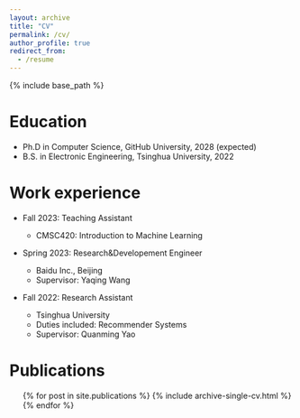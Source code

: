 ```yaml
---
layout: archive
title: "CV"
permalink: /cv/
author_profile: true
redirect_from:
  - /resume
---
```


{% include base_path %}

Education
======
* Ph.D in Computer Science, GitHub University, 2028 (expected)
* B.S. in Electronic Engineering, Tsinghua University, 2022
<!-- * M.S. in Jekyll, GitHub University, 2014 -->

Work experience
======
* Fall 2023: Teaching Assistant
  * CMSC420: Introduction to Machine Learning

* Spring 2023: Research&Developement Engineer 
  * Baidu Inc., Beijing
  * Supervisor: Yaqing Wang

* Fall 2022: Research Assistant
  * Tsinghua University
  * Duties included: Recommender Systems
  * Supervisor: Quanming Yao
  
<!-- Skills
======
* Skill 1
* Skill 2
  * Sub-skill 2.1
  * Sub-skill 2.2
  * Sub-skill 2.3
* Skill 3 -->

Publications
======
  <ul>{% for post in site.publications %}
    {% include archive-single-cv.html %}
  {% endfor %}</ul>
  
<!-- Talks
======
  <ul>{% for post in site.talks %}
    {% include archive-single-talk-cv.html %}
  {% endfor %}</ul>
  
Teaching
======
  <ul>{% for post in site.teaching %}
    {% include archive-single-cv.html %}
  {% endfor %}</ul>
  
Service and leadership
======
* Currently signed in to 43 different slack teams -->
